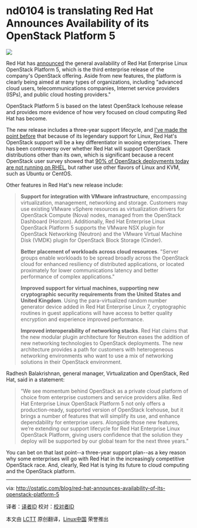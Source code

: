 nd0104 is translating
Red Hat Announces Availability of its OpenStack Platform 5
================================================================================
![](http://farm4.static.flickr.com/3108/3191608123_67e1da2b79_o.jpg)

Red Hat has [announced][1] the general availability of Red Hat Enterprise Linux OpenStack Platform 5, which is the third enterprise release of the company's OpenStack offering. Aside from new features, the platform is clearly being aimed at many types of organizations, including "advanced cloud users, telecommunications companies, Internet service providers (ISPs), and public cloud hosting providers."

OpenStack Platform 5 is based on the latest OpenStack Icehouse release and provides more evidence of how very focused on cloud computing Red Hat has become.

The new release includes a three-year support lifecycle, and [I've made the point before][2] that because of its legendary support for Linux, Red Hat's OpenStack support will be a key differentiator in wooing enterprises.  There has been controversy over whether Red Hat will support OpenStack distributions other than its own, which is significant because a recent OpenStack user survey showed that  [90% of OpenStack deployments today are not running on RHEL][3], but rather use other flavors of Linux and KVM, such as Ubuntu or CentOS.

Other features in Red Hat's new release include:

> **Support for integration with VMware infrastructure**, encompassing virtualization, management, networking and storage. Customers may use existing VMware vSphere resources as virtualization drivers for OpenStack Compute (Nova) nodes, managed from the OpenStack Dashboard (Horizon). Additionally, Red Hat Enterprise Linux OpenStack Platform 5 supports the VMware NSX plugin for OpenStack Networking (Neutron) and the VMware Virtual Machine Disk (VMDK) plugin for OpenStack Block Storage (Cinder).
> 
> **Better placement of workloads across cloud resources**. "Server groups enable workloads to be spread broadly across the OpenStack cloud for enhanced resiliency of distributed applications, or located proximately for lower communications latency and better performance of complex applications."
> 
> **Improved support for virtual machines, supporting new cryptographic security requirements from the United States and United Kingdom**. Using the para-virtualized random number generator device added in Red Hat Enterprise Linux 7, cryptographic routines in guest applications will have access to better quality encryption and experience improved performance.
> 
> **Improved interoperability of networking stacks**. Red Hat claims that the new modular plugin architecture for Neutron eases the addition of new networking technologies to OpenStack deployments. The new architecture provides a path for customers with heterogeneous networking environments who want to use a mix of networking solutions in their OpenStack environment. 

Radhesh Balakrishnan, general manager, Virtualization and OpenStack, Red Hat, said in a statement: 

> “We see momentum behind OpenStack as a private cloud platform of choice from enterprise customers and service providers alike. Red Hat Enterprise Linux OpenStack Platform 5 not only offers a production-ready, supported version of OpenStack Icehouse, but it brings a number of features that will simplify its use, and enhance dependability for enterprise users. Alongside those new features, we’re extending our support lifecycle for Red Hat Enterprise Linux OpenStack Platform, giving users confidence that the solution they deploy will be supported by our global team for the next three years.” 

You can bet on that last point--a three-year support plan--as a key reason why some enterprises will go with Red Hat in the increasingly competitive OpenStack race. And, clearly, Red Hat is tying its future to cloud computing and the OpenStack platform.

--------------------------------------------------------------------------------

via: http://ostatic.com/blog/red-hat-announces-availability-of-its-openstack-platform-5

译者：[译者ID](https://github.com/译者ID) 校对：[校对者ID](https://github.com/校对者ID)

本文由 [LCTT](https://github.com/LCTT/TranslateProject) 原创翻译，[Linux中国](http://linux.cn/) 荣誉推出

[1]:http://www.marketwatch.com/story/red-hat-announces-general-availability-of-red-hat-enterprise-linux-openstack-platform-5-2014-07-08
[2]:http://ostatic.com/blog/why-red-hats-openstack-support-must-be-as-inclusive-as-possible
[3]:http://www.openstack.org/blog/2013/11/openstack-user-survey-october-2013/